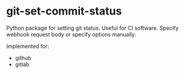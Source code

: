 # git-set-commit-status

Python package for setting git status. Useful for CI software. Specify webhook request body or specify options manually.

Implemented for:
- github
- gitlab
